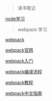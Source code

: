 > 读书笔记

[node学习](https://www.zhihu.com/question/21567720)

> webpack 学习

[webpack](https://webpack.js.org/guides/get-started/)

[webpack官网](http://webpack.github.io/docs/)

[webpack入门](http://www.jianshu.com/p/42e11515c10f)

[webpack编译流程](https://github.com/slashhuang/blog/issues/1)

[webpack教程](http://www.cnblogs.com/tugenhua0707/p/4793265.html)

[webpack中文指南](http://webpackdoc.com/index.html)